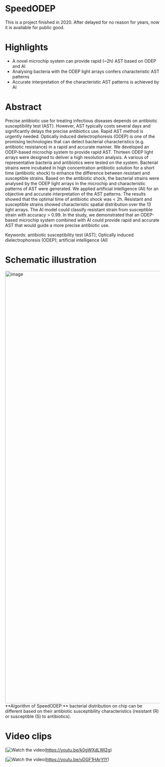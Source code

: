 # SpeedODEP
This is a project finished in 2020. After delayed for no reason for years, now it is available for public good.

# Highlights
- A novel microchip system can provide rapid (~2h) AST based on ODEP and AI
- Analysing bacteria with the ODEP light arrays confers characteristic AST patterns
- Accurate interpretation of the characteristic AST patterns is achieved by AI

# Abstract
Precise antibiotic use for treating infectious diseases depends on antibiotic susceptibility test (AST). However, AST typically costs several days and significantly delays the precise antibiotics use. Rapid AST method is urgently needed. Optically induced dielectrophoresis (ODEP) is one of the promising technologies that can detect bacterial characteristics (e.g. antibiotic resistance) in a rapid and accurate manner. We developed an ODEP-based microchip system to provide rapid AST. Thirteen ODEP light arrays were designed to deliver a high resolution analysis. A various of representative bacteria and antibiotics were tested on the system. Bacterial strains were incubated in high concentration antibiotic solution for a short time (antibiotic shock) to enhance the difference between resistant and susceptible strains. Based on the antibiotic shock, the bacterial strains were analysed by the ODEP light arrays in the microchip and characteristic patterns of AST were generated. We applied artificial intelligence (AI) for an objective and accurate interpretation of the AST patterns. The results showed that the optimal time of antibiotic shock was < 2h. Resistant and susceptible strains showed characteristic spatial distribution over the 13 light arrays. The AI model could classify resistant strain from susceptible strain with accuracy > 0.99. In the study, we demonstrated that an ODEP-based microchip system combined with AI could provide rapid and accurate AST that would guide a more precise antibiotic use.

Keywords: antibiotic susceptibility test (AST); Optically induced dielectrophoresis (ODEP); artificial intelligence (AI)

# Schematic illustration
<img width="1405" alt="image" src="https://user-images.githubusercontent.com/39755203/235333221-35309479-02a6-4d96-a3d6-6f3b9d489fe2.png">
**Algorithm of SpeedODEP:** bacterial distribution on chip can be different based on their antibiotic susceptibility characteristics (resistant (R) or susceptible (S) to antibiotics).

# Video clips
[![Watch the video](<img width="1425" alt="image" src="https://user-images.githubusercontent.com/39755203/235333454-84d9fbf2-1b70-42cc-85f6-ada7784e55ca.png">)(https://youtu.be/k0gWXdLWl2g)

[![Watch the video](<img width="1272" alt="image" src="https://user-images.githubusercontent.com/39755203/235333477-a73f1459-aba3-4192-a680-8ace0b873357.png">)(https://youtu.be/yDGF1HArYlY)
